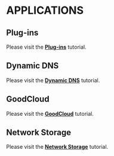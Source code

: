# APPLICATIONS

## Plug-ins

Please visit the [**Plug-ins**](../../../interface_guide/plugins/) tutorial.

## Dynamic DNS

Please visit the [**Dynamic DNS**](../../../interface_guide/ddns/) tutorial.

## GoodCloud

Please visit the  [**GoodCloud**](../../../interface_guide/cloud/) tutorial.

## Network Storage

Please visit the [**Network Storage**](../../../interface_guide/network_storage/) tutorial.
